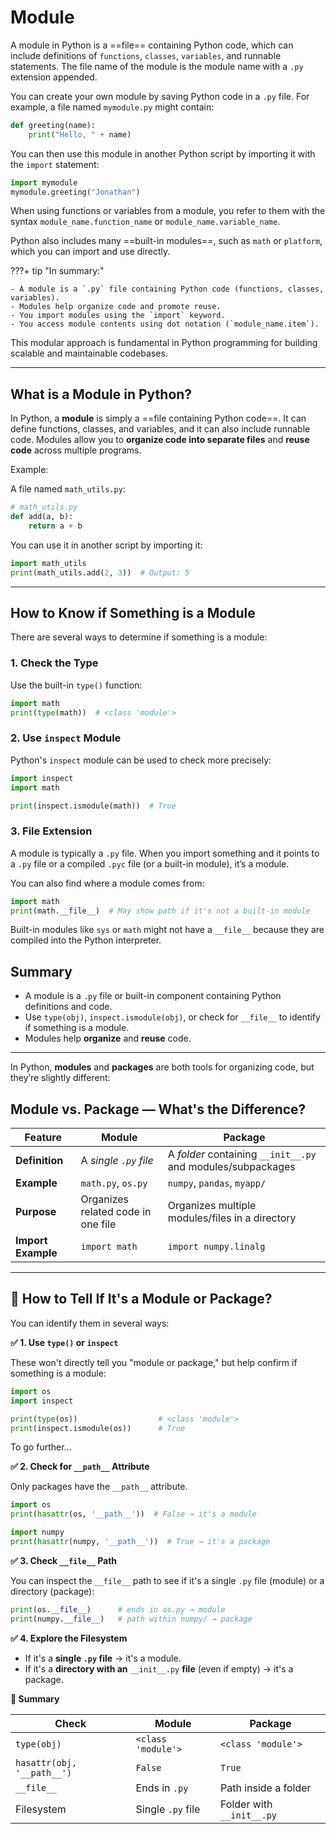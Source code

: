 # Module

A module in Python is a ==file== containing Python code, which can include definitions of `functions`, `classes`, `variables`, and runnable statements. The file name of the module is the module name with a `.py` extension appended.

You can create your own module by saving Python code in a `.py` file. For example, a file named `mymodule.py` might contain:

```py title="mymodule.py"
def greeting(name):
    print("Hello, " + name)
```

You can then use this module in another Python script by importing it with the `import` statement:

```py title="python"
import mymodule
mymodule.greeting("Jonathan")
```

When using functions or variables from a module, you refer to them with the syntax `module_name.function_name` or `module_name.variable_name`.

Python also includes many ==built-in modules==, such as `math` or `platform`, which you can import and use directly.

???+ tip "In summary:"

    - A module is a `.py` file containing Python code (functions, classes, variables).
    - Modules help organize code and promote reuse.
    - You import modules using the `import` keyword.
    - You access module contents using dot notation (`module_name.item`).

This modular approach is fundamental in Python programming for building scalable and maintainable codebases.

---

## What is a Module in Python?

In Python, a **module** is simply a ==file containing Python code==. It can define functions, classes, and variables, and it can also include runnable code. Modules allow you to **organize code into separate files** and **reuse code** across multiple programs.

Example:

A file named `math_utils.py`:

```py
# math_utils.py
def add(a, b):
    return a + b
```

You can use it in another script by importing it:

```py
import math_utils
print(math_utils.add(2, 3))  # Output: 5
```

---

## How to Know if Something is a Module

There are several ways to determine if something is a module:

### 1. Check the Type

Use the built-in `type()` function:

```py
import math
print(type(math))  # <class 'module'>
```

### 2. Use `inspect` Module

Python's `inspect` module can be used to check more precisely:

```py
import inspect
import math

print(inspect.ismodule(math))  # True
```

### 3. File Extension

A module is typically a `.py` file. When you import something and it points to a `.py` file or a compiled `.pyc` file (or a built-in module), it’s a module.

You can also find where a module comes from:

```py
import math
print(math.__file__)  # May show path if it's not a built-in module
```

Built-in modules like `sys` or `math` might not have a `__file__` because they are compiled into the Python interpreter.

## Summary

- A module is a `.py` file or built-in component containing Python definitions and code.
- Use `type(obj)`, `inspect.ismodule(obj)`, or check for `__file__` to identify if something is a module.
- Modules help **organize** and **reuse** code.

---

In Python, **modules** and **packages** are both tools for organizing code, but they’re slightly different:

## Module vs. Package — What's the Difference?

| Feature            | Module                             | Package                                                     |
| ------------------ | ---------------------------------- | ----------------------------------------------------------- |
| **Definition**     | A _single `.py` file_              | A _folder_ containing `__init__.py` and modules/subpackages |
| **Example**        | `math.py`, `os.py`                 | `numpy`, `pandas`, `myapp/`                                 |
| **Purpose**        | Organizes related code in one file | Organizes multiple modules/files in a directory             |
| **Import Example** | `import math`                      | `import numpy.linalg`                                       |

---

## 🔎 How to Tell If It's a Module or Package?

You can identify them in several ways:

**✅ 1. Use `type()` or `inspect`**

These won't directly tell you "module or package," but help confirm if something is a module:

```py
import os
import inspect

print(type(os))                  # <class 'module'>
print(inspect.ismodule(os))      # True
```

To go further...

**✅ 2. Check for `__path__` Attribute**

Only packages have the `__path__` attribute.

```py
import os
print(hasattr(os, '__path__'))  # False → it's a module

import numpy
print(hasattr(numpy, '__path__'))  # True → it's a package
```

**✅ 3. Check `__file__` Path**

You can inspect the `__file__` path to see if it's a single `.py` file (module) or a directory (package):

```py
print(os.__file__)      # ends in os.py → module
print(numpy.__file__)   # path within numpy/ → package
```

**✅ 4. Explore the Filesystem**

- If it's a **single `.py` file** → it's a module.
- If it's a **directory with an** `__init__.py` **file** (even if empty) → it's a package.

**📌 Summary**

| Check                      | Module             | Package                   |
| -------------------------- | ------------------ | ------------------------- |
| `type(obj)`                | `<class 'module'>` | `<class 'module'>`        |
| `hasattr(obj, '__path__')` | `False`            | `True`                    |
| `__file__`                 | Ends in `.py`      | Path inside a folder      |
| Filesystem                 | Single `.py` file  | Folder with `__init__.py` |
